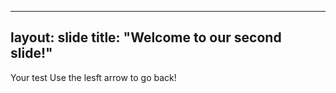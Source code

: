 ----
layout: slide
title: "Welcome to our second slide!"
---
Your test
Use the lesft arrow to go back!
